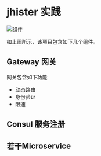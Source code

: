 # jhister 实践

![组件](https://www.jhipster-cn.tech/images/microservices_architecture_detail.003.png)

如上图所示，该项目包含如下几个组件。

## Gateway 网关
网关包含如下功能
- 动态路由
- 身份验证
- 限速

## Consul 服务注册

## 若干Microservice